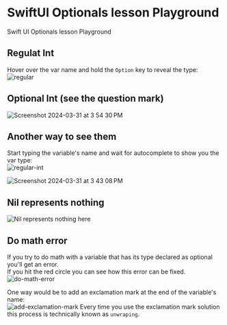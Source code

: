 # SwiftUI Optionals lesson Playground
Swift UI Optionals lesson Playground
## Regulat Int
Hover over the var name and hold the `Option` key to reveal the type:<br>
![regular](https://github.com/danielurra/Swift-UI-Optionals-lesson-Playground/assets/51704179/153ea70a-cd16-4044-884e-2fed2d6774dd)

## Optional Int (see the question mark)
![Screenshot 2024-03-31 at 3 54 30 PM](https://github.com/danielurra/Swift-UI-Optionals-lesson-Playground/assets/51704179/e9ce2505-17d7-485f-89df-fa64f97e2730)

## Another way to see them
Start typing the variable's name and wait for autocomplete to show you the var type:<br>
![regular-int](https://github.com/danielurra/Swift-UI-Optionals-lesson-Playground/assets/51704179/5fc89324-eb1d-4818-bb89-d4ce4e7a7e52)

![Screenshot 2024-03-31 at 3 43 08 PM](https://github.com/danielurra/Swift-UI-Optionals-lesson-Playground/assets/51704179/854a2bf3-ed0c-48ce-a787-a37e99584396)

## Nil represents nothing
![Nil represents nothing here](https://github.com/danielurra/Swift-UI-Optionals-lesson-Playground/assets/51704179/a6ac1f12-97b9-49a9-aae3-c9d5b6f6dcb5)

## Do math error
If you try to do math with a variable that has its type declared as optional you'll get an error.<br>
If you hit the red circle you can see how this error can be fixed.<br>
![do-math-error](https://github.com/danielurra/Swift-UI-Optionals-lesson-Playground/assets/51704179/393ea226-66bb-4657-895b-f58a103b8ce3)

One way would be to add an exclamation mark at the end of the variable's name:<br>
![add-exclamation-mark](https://github.com/danielurra/Swift-UI-Optionals-lesson-Playground/assets/51704179/64757880-11e9-4f5f-b790-82de9b01ea65)
Every time you use the exclamation mark solution this process is technically known as `unwraping`.<br>




